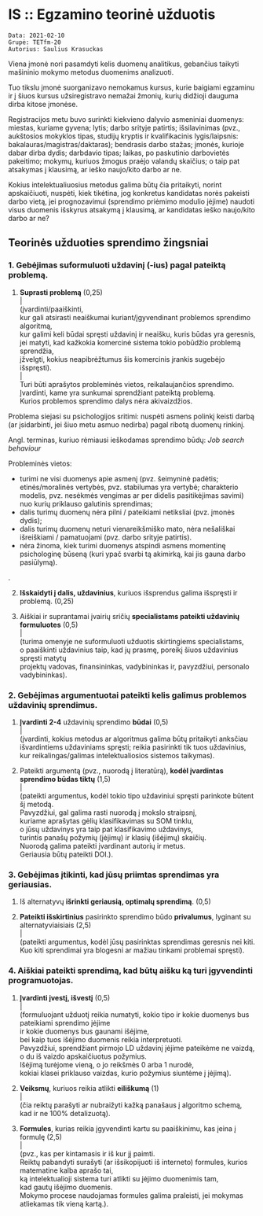 
# IS :: Egzamino teorinė užduotis

`Data: 2021-02-10`  
`Grupė: TETfm-20`  
`Autorius: Saulius Krasuckas`  

Viena įmonė nori pasamdyti kelis duomenų analitikus, gebančius taikyti mašininio mokymo metodus duomenims analizuoti. 

Tuo tikslu įmonė suorganizavo nemokamus kursus, kurie baigiami egzaminu ir į šiuos kursus užsiregistravo nemažai žmonių, kurių didžioji dauguma dirba kitose įmonėse. 

Registracijos metu buvo surinkti kiekvieno dalyvio asmeniniai duomenys: 
miestas, kuriame gyvena; 
lytis; 
darbo srityje patirtis; 
išsilavinimas (pvz.,
 aukštosios mokyklos tipas,
 studijų kryptis ir
 kvalifikacinis lygis/laipsnis: bakalauras/magistras/daktaras); 
bendrasis darbo stažas; 
įmonės, kurioje dabar dirba dydis; 
darbdavio tipas; 
laikas, po paskutinio darbovietės pakeitimo; 
mokymų, kuriuos žmogus praėjo valandų skaičius; 
o taip pat atsakymas į klausimą, ar ieško naujo/kito darbo ar ne.

Kokius intelektualiuosius metodus galima būtų čia pritaikyti, norint apskaičiuoti, nuspėti, kiek tikėtina, jog konkretus kandidatas norės pakeisti darbo vietą, jei prognozavimui (sprendimo priėmimo modulio įėjime) naudoti visus duomenis išskyrus atsakymą į klausimą, ar kandidatas ieško naujo/kito darbo ar ne?

## Teorinės užduoties sprendimo žingsniai

### 1. Gebėjimas suformuluoti uždavinį (-ius) pagal pateiktą problemą.

  1. **Suprasti problemą**  (0,25)  
  |  
  (įvardinti/paaiškinti,  
   kur gali atsirasti neaiškumai kuriant/įgyvendinant problemos sprendimo algoritmą,  
   kur galimi keli būdai spręsti uždavinį ir neaišku, kuris būdas yra geresnis,  
   jei matyti, kad kažkokia komercinė sistema tokio pobūdžio problemą sprendžia,  
   įžvelgti, kokius neapibrėžtumus šis komercinis įrankis sugebėjo išspręsti).  
  |  
  Turi būti aprašytos probleminės vietos, reikalaujančios sprendimo.  
  Įvardinti, kame yra sunkumai sprendžiant pateiktą problemą.  
  Kurios problemos sprendimo dalys nėra akivaizdžios.  
  
Problema siejasi su psichologijos sritimi: nuspėti asmens polinkį keisti darbą (ar įsidarbinti, jei šiuo metu asmuo nedirba) pagal ribotą duomenų rinkinį. 

Angl. terminas, kuriuo rėmiausi ieškodamas sprendimo būdų: _Job search behaviour_

Probleminės vietos:
* turimi ne visi duomenys apie asmenį (pvz. šeimyninė padėtis; etinės/moralinės vertybės, pvz. stabilumas yra vertybė; charakterio modelis, pvz. nesėkmės vengimas ar per didelis pasitikėjimas savimi) nuo kurių priklauso galutinis sprendimas;
* dalis turimų duomenų nėra pilni / pateikiami netiksliai (pvz. įmonės dydis);
* dalis turimų duomenų neturi vienareikšmiško mato, nėra nešališkai išreiškiami / pamatuojami (pvz. darbo srityje patirtis).
* nėra žinoma, kiek turimi duomenys atspindi asmens momentinę psichologinę būseną (kuri ypač svarbi tą akimirką, kai jis gauna darbo pasiūlymą).

.

  2. **Išskaidyti į dalis, uždavinius**, kuriuos išsprendus galima išspręsti ir problemą.  (0,25)

  3. Aiškiai ir suprantamai įvairių sričių **specialistams pateikti uždavinių formuluotes**  (0,5)  
  |  
  (turima omenyje ne suformuluoti užduotis skirtingiems specialistams,  
   o paaiškinti uždavinius taip, kad jų prasmę, poreikį šiuos uždavinius spręsti matytų  
   projektų vadovas, finansininkas, vadybininkas ir, pavyzdžiui, personalo vadybininkas).  

### 2. Gebėjimas argumentuotai pateikti kelis galimus problemos uždavinių sprendimus.

  1. **Įvardinti 2-4** uždavinių sprendimo **būdai**  (0,5)  
  |  
  (įvardinti, kokius metodus ar algoritmus galima būtų pritaikyti anksčiau išvardintiems uždaviniams spręsti; 
   reikia pasirinkti tik tuos uždavinius, kur reikalingas/galimas intelektualiosios sistemos taikymas).  

  2. Pateikti argumentą (pvz., nuorodą į literatūrą), **kodėl įvardintas sprendimo būdas tiktų**  (1,5)  
  |  
  (pateikti argumentus, kodėl tokio tipo uždaviniui spręsti parinkote būtent šį metodą.  
   Pavyzdžiui, gal galima rasti nuorodą į mokslo straipsnį,  
   kuriame aprašytas gėlių klasifikavimas su SOM tinklu,  
   o jūsų uždavinys yra taip pat klasifikavimo uždavinys,  
   turintis panašų požymių (įėjimų) ir klasių (išėjimų) skaičių.  
   Nuorodą galima pateikti įvardinant autorių ir metus.  
   Geriausia būtų pateikti DOI.).  

### 3. Gebėjimas įtikinti, kad jūsų priimtas sprendimas yra geriausias.

  1. Iš alternatyvų **išrinkti geriausią, optimalų sprendimą**.  (0,5)

  2. **Pateikti išskirtinius** pasirinkto sprendimo būdo **privalumus**, lyginant su alternatyviaisiais  (2,5)  
  |  
  (pateikti argumentus, kodėl jūsų pasirinktas sprendimas geresnis nei kiti.  
   Kuo kiti sprendimai yra blogesni ar mažiau tinkami problemai spręsti).  

### 4. Aiškiai pateikti sprendimą, kad būtų aišku ką turi įgyvendinti programuotojas.

  1. **Įvardinti įvestį, išvestį**  (0,5)  
  |  
  (formuluojant užduotį reikia numatyti, kokio tipo ir kokie duomenys bus pateikiami sprendimo įėjime  
   ir kokie duomenys bus gaunami išėjime,  
   bei kaip tuos išėjimo duomenis reikia interpretuoti.  
   Pavyzdžiui, sprendžiant pirmojo LD uždavinį įėjime pateikėme ne vaizdą,  
   o du iš vaizdo apskaičiuotus požymius.  
   Išėjimą turėjome vieną, o jo reikšmės 0 arba 1 nurodė,  
   kokiai klasei priklauso vaizdas, kurio požymius siuntėme į įėjimą).  

  2. **Veiksmų**, kuriuos reikia atlikti **eiliškumą**  (1)  
  |  
  (čia reiktų parašyti ar nubraižyti kažką panašaus į algoritmo schemą, kad ir ne 100% detalizuotą).  
  
  3. **Formules**, kurias reikia įgyvendinti kartu su paaiškinimu, kas įeina į formulę  (2,5)  
  |  
  (pvz., kas per kintamasis ir iš kur jį paimti.  
   Reiktų pabandyti surašyti (ar išsikopijuoti iš interneto) formules, kurios matematine kalba aprašo tai,  
   ką intelektualioji sistema turi atlikti su įėjimo duomenimis tam,  
   kad gautų išėjimo duomenis.  
   Mokymo procese naudojamas formules galima praleisti, jei mokymas atliekamas tik vieną kartą.).  

<!--stackedit_data:
eyJoaXN0b3J5IjpbMTA4MzU2OTk2LC0yMzMxNTI2ODMsLTQ1OD
QwMjIyLDk0NjQ0ODAwNCwtNzA5NDAzNDg5XX0=
-->